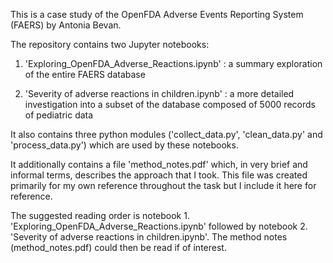 This is a case study of the OpenFDA Adverse Events Reporting System (FAERS) by Antonia Bevan.


The repository contains two Jupyter notebooks:

1.  'Exploring_OpenFDA_Adverse_Reactions.ipynb' : a summary exploration of the entire FAERS database

2.  'Severity of adverse reactions in children.ipynb' : a more detailed investigation into a subset of the database composed of 5000 records of pediatric data

It also contains three python modules ('collect_data.py', 'clean_data.py' and 'process_data.py') which are used by these notebooks.

It additionally contains a file 'method_notes.pdf' which, in very brief and informal terms, describes the approach that I took. This file was created primarily for my own reference throughout the task but I include it here for reference.


The suggested reading order is notebook 1. 'Exploring_OpenFDA_Adverse_Reactions.ipynb' followed by notebook 2. 'Severity of adverse reactions in children.ipynb'. The method notes (method_notes.pdf) could then be read if of interest.

